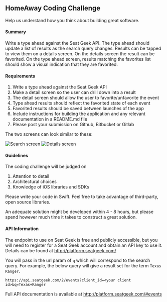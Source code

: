 ## HomeAway Coding Challenge 

Help us understand how you think about building great software.

#### Summary

Write a type ahead against the Seat Geek API. The type ahead should update a list of results as the search query changes. Results can be tapped to view them on a details screen. On the details screen the result can be favorited. On the type ahead screen, results matching the favorites list should show a visual indication that they are favorited.

#### Requirements

1. Write a type ahead against the Seat Geek API
2. Make a detail screen so the user can drill down into a result
3. The detail screen should allow the user to favorite/unfavorite the event
4. Type ahead results should reflect the favorited state of each event
5. Favorited results should be saved between launches of the app
6. Include instructions for building the application and any relevant documentation in a README.md file
7. Please post your submission on Github, Bitbucket or Gitlab

The two screens can look similar to these:

![Search screen](examples/search.png) ![Details screen](examples/details.png) 

#### Guidelines

The coding challenge will be judged on

1. Attention to detail
2. Architectural choices
3. Knowledge of iOS libraries and SDKs 

Please write your code in Swift. Feel free to take advantage of third-party, open source libraries.

An adequate solution might be developed within 4 - 8 hours, but please spend however much time it takes to construct a great solution. 

#### API Information 

The endpoint to use on Seat Geek is free and publicly accessible, but you will need to register for a Seat Geek account and obtain an API key to use it. Details can be found at http://platform.seatgeek.com/

You will pass in the url param of `q` which will correspond to the search query. For example, the below query will give a result set for the term `Texas Ranger`.

```
https://api.seatgeek.com/2/events?client_id=<your client id>&q=Texas+Ranger
```

Full API documentation is available at http://platform.seatgeek.com/#events
